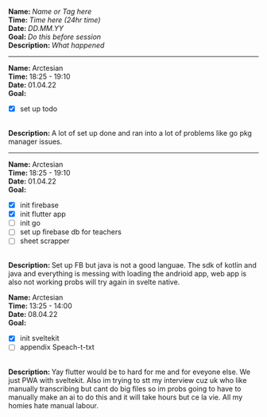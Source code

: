 <strong>Name: </strong><em>Name or Tag here</em> 
<br>
<strong>Time: </strong>  <em>Time here (24hr time)</em> 
<br>
<strong>Date: </strong>  <em>DD.MM.YY</em> 
<br>
<strong>Goal: </strong> <em>Do this before session </em>
<br>
<strong>Description: </strong> <em>What happened</em>

<hr>

<strong>Name: </strong> Arctesian 
<br>
<strong>Time: </strong> 18:25 - 19:10 
<br>
<strong>Date: </strong> 01.04.22 
<br>
<strong>Goal: </strong>
- [x] set up todo 
<br>
<strong>Description: </strong> 
A lot of set up done and ran into a lot of problems like go pkg manager issues. 
<hr>

<strong>Name: </strong> Arctesian 
<br>
<strong>Time: </strong> 18:25 - 19:10 
<br>
<strong>Date: </strong> 01.04.22 
<br>
<strong>Goal: </strong>
- [x] init firebase
- [x] init flutter app
- [ ] init go 
- [ ] set up firebase db for teachers
- [ ] sheet scrapper
<br>
<strong>Description: </strong> 
Set up FB but java is not a good languae. The sdk of kotlin and java and everything is messing with loading the andrioid app, web app is also not working probs will try again in svelte native. 

<strong>Name: </strong> Arctesian 
<br>
<strong>Time: </strong> 13:25 - 14:00 
<br>
<strong>Date: </strong> 08.04.22 
<br>
<strong>Goal: </strong>
- [x]  init sveltekit
- [ ]  appendix Speach-t-txt
<br>
<strong>Description: </strong> 
Yay flutter would be to hard for me and for eveyone else. We just PWA with sveltekit. Also im trying to stt my interview cuz uk who like manually transcribing but cant do big files so im probs going to have to manually make an ai to do this and it will take hours but ce la vie. All my homies hate manual labour.
